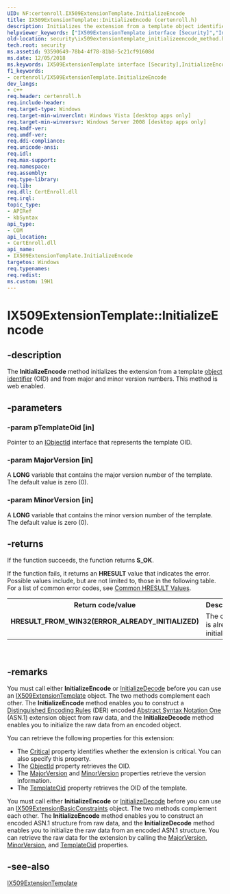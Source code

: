 ```yaml
---
UID: NF:certenroll.IX509ExtensionTemplate.InitializeEncode
title: IX509ExtensionTemplate::InitializeEncode (certenroll.h)
description: Initializes the extension from a template object identifier (OID) and from major and minor version numbers.
helpviewer_keywords: ["IX509ExtensionTemplate interface [Security]","InitializeEncode method","IX509ExtensionTemplate.InitializeEncode","IX509ExtensionTemplate::InitializeEncode","InitializeEncode","InitializeEncode method [Security]","InitializeEncode method [Security]","IX509ExtensionTemplate interface","certenroll/IX509ExtensionTemplate::InitializeEncode","security.ix509extensiontemplate_initializeencode_method"]
old-location: security\ix509extensiontemplate_initializeencode_method.htm
tech.root: security
ms.assetid: 93590649-78b4-4f78-81b8-5c21cf91608d
ms.date: 12/05/2018
ms.keywords: IX509ExtensionTemplate interface [Security],InitializeEncode method, IX509ExtensionTemplate.InitializeEncode, IX509ExtensionTemplate::InitializeEncode, InitializeEncode, InitializeEncode method [Security], InitializeEncode method [Security],IX509ExtensionTemplate interface, certenroll/IX509ExtensionTemplate::InitializeEncode, security.ix509extensiontemplate_initializeencode_method
f1_keywords:
- certenroll/IX509ExtensionTemplate.InitializeEncode
dev_langs:
- c++
req.header: certenroll.h
req.include-header: 
req.target-type: Windows
req.target-min-winverclnt: Windows Vista [desktop apps only]
req.target-min-winversvr: Windows Server 2008 [desktop apps only]
req.kmdf-ver: 
req.umdf-ver: 
req.ddi-compliance: 
req.unicode-ansi: 
req.idl: 
req.max-support: 
req.namespace: 
req.assembly: 
req.type-library: 
req.lib: 
req.dll: CertEnroll.dll
req.irql: 
topic_type:
- APIRef
- kbSyntax
api_type:
- COM
api_location:
- CertEnroll.dll
api_name:
- IX509ExtensionTemplate.InitializeEncode
targetos: Windows
req.typenames: 
req.redist: 
ms.custom: 19H1
---
```


# IX509ExtensionTemplate::InitializeEncode


## -description


The <b>InitializeEncode</b> method initializes the extension from a template <a href="https://docs.microsoft.com/windows/desktop/SecGloss/o-gly">object identifier</a> (OID) and from major and minor version numbers. This method is web enabled.


## -parameters




### -param pTemplateOid [in]

Pointer to an <a href="https://docs.microsoft.com/windows/desktop/api/certenroll/nn-certenroll-iobjectid">IObjectId</a> interface that represents the template OID.


### -param MajorVersion [in]

A <b>LONG</b> variable that contains the major version number of the template. The default value is zero (0).


### -param MinorVersion [in]

A <b>LONG</b> variable that contains the minor version number of the template. The default value is zero (0).


## -returns



If the function succeeds, the function returns <b>S_OK</b>.

If the function fails, it returns an <b>HRESULT</b> value that indicates the error. Possible values include, but are not limited to, those in the following table. For a list of common error codes, see <a href="https://docs.microsoft.com/windows/desktop/SecCrypto/common-hresult-values">Common HRESULT Values</a>.

<table>
<tr>
<th>Return code/value</th>
<th>Description</th>
</tr>
<tr>
<td width="40%">
<dl>
<dt><b><b>HRESULT_FROM_WIN32(ERROR_ALREADY_INITIALIZED)</b></b></dt>
<dt></dt>
</dl>
</td>
<td width="60%">
The object is already initialized.

</td>
</tr>
</table>
 




## -remarks



You must call either <b>InitializeEncode</b> or <a href="https://docs.microsoft.com/windows/desktop/api/certenroll/nf-certenroll-ix509extensiontemplate-initializedecode">InitializeDecode</a> before you can use an  <a href="https://docs.microsoft.com/windows/desktop/api/certenroll/nn-certenroll-ix509extensiontemplate">IX509ExtensionTemplate</a> object. The two methods complement each other. The <b>InitializeEncode</b> method enables you to construct a <a href="https://docs.microsoft.com/windows/desktop/SecGloss/d-gly">Distinguished Encoding Rules</a> (DER) encoded <a href="https://docs.microsoft.com/windows/desktop/SecGloss/a-gly">Abstract Syntax Notation One</a> (ASN.1) extension object from raw data, and the <b>InitializeDecode</b> method enables you to initialize the raw data from an encoded object.

You can retrieve the following properties for this extension:<ul>
<li>The <a href="https://docs.microsoft.com/windows/desktop/api/certenroll/nf-certenroll-ix509extension-get_critical">Critical</a> property identifies whether the extension is critical. You can also specify this property.</li>
<li>The <a href="https://docs.microsoft.com/windows/desktop/api/certenroll/nf-certenroll-ix509extension-get_objectid">ObjectId</a> property retrieves the OID.</li>
<li>The <a href="https://docs.microsoft.com/windows/desktop/api/certenroll/nf-certenroll-ix509extensiontemplate-get_majorversion">MajorVersion</a> and <a href="https://docs.microsoft.com/windows/desktop/api/certenroll/nf-certenroll-ix509extensiontemplate-get_minorversion">MinorVersion</a> properties retrieve the version information.</li>
<li>The <a href="https://docs.microsoft.com/windows/desktop/api/certenroll/nf-certenroll-ix509extensiontemplate-get_templateoid">TemplateOid</a> property retrieves the OID of the template.</li>
</ul>


You must call either <b>InitializeEncode</b> or <a href="https://docs.microsoft.com/windows/desktop/api/certenroll/nf-certenroll-ix509extensiontemplate-initializedecode">InitializeDecode</a> before you can use an  <a href="https://docs.microsoft.com/windows/desktop/api/certenroll/nn-certenroll-ix509extensionbasicconstraints">IX509ExtensionBasicConstraints</a> object. The two methods complement each other. The <b>InitializeEncode</b> method enables you to construct an encoded ASN.1 structure from raw data, and the <b>InitializeDecode</b> method enables you to initialize the raw data from an encoded ASN.1 structure. You can retrieve the raw data for the extension by calling the <a href="https://docs.microsoft.com/windows/desktop/api/certenroll/nf-certenroll-ix509extensiontemplate-get_majorversion">MajorVersion</a>, <a href="https://docs.microsoft.com/windows/desktop/api/certenroll/nf-certenroll-ix509extensiontemplate-get_minorversion">MinorVersion</a>, and <a href="https://docs.microsoft.com/windows/desktop/api/certenroll/nf-certenroll-ix509extensiontemplate-get_templateoid">TemplateOid</a> properties.




## -see-also




<a href="https://docs.microsoft.com/windows/desktop/api/certenroll/nn-certenroll-ix509extensiontemplate">IX509ExtensionTemplate</a>
 

 

